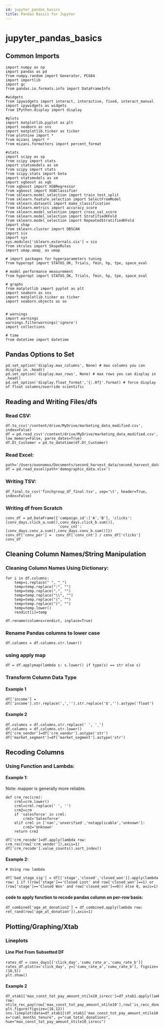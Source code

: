 ```yaml
---
id: jupyter_pandas_basics
title: Pandas Basics for Jupyter
---
```


# jupyter_pandas_basics

## Common Imports

```
import numpy as np
import pandas as pd
from numpy.random import Generator, PCG64
import importlib 
import gc
from pandas.io.formats.info import DataFrameInfo

#widgets
from ipywidgets import interact, interactive, fixed, interact_manual
import ipywidgets as widgets
from IPython.display import display

#plots
import matplotlib.pyplot as plt
import seaborn as sns
import matplotlib.ticker as ticker
from plotnine import *
from mizani import *
from mizani.formatters import percent_format

#stats
import scipy as sp
from scipy import stats
import statsmodels as sm
from scipy import stats
from scipy.stats import beta
import statsmodels as sm
import xgboost as xgb
from xgboost import XGBRegressor
from xgboost import XGBClassifier
from sklearn.model_selection import train_test_split
from sklearn.feature_selection import SelectFromModel
from sklearn.datasets import make_classification
from sklearn.metrics import accuracy_score
from sklearn.model_selection import cross_val_score
from sklearn.model_selection import StratifiedKFold
from sklearn.model_selection import RepeatedStratifiedKFold
import shap
from sklearn.cluster import DBSCAN
import six
import sys
sys.modules['sklearn.externals.six'] = six
from skrules import SkopeRules
import umap.umap_ as umap

# import packages for hyperparameters tuning
from hyperopt import STATUS_OK, Trials, fmin, hp, tpe, space_eval

# model performance measurement
from hyperopt import STATUS_OK, Trials, fmin, hp, tpe, space_eval

# graphs
from matplotlib import pyplot as plt
import seaborn as sns
import matplotlib.ticker as ticker
import seaborn.objects as so


# warnings
import warnings
warnings.filterwarnings('ignore')
import collections

# time
from datetime import datetime
```

## Pandas Options to Set
```
pd.set_option('display.max_columns', None) # max columns you can display in .head()
pd.set_option('display.max_rows', None) # max rows you can display in .head()
pd.set_option('display.float_format','{:.0f}'.format) # force display of float columns/override scientific
```

## Reading and Writing Files/dfs

### Read CSV:

```
df.to_csv('/content/drive/MyDrive/marketing_data_modified.csv', index=False)
df = pd.read_csv('/content/drive/MyDrive/marketing_data_modified.csv', low_memory=False, parse_dates=True)
df.Dt_Customer = pd.to_datetime(df.Dt_Customer)
```

### Read Excel:
```
path='/Users/ouonomos/Documents/second_harvest_data/second_harvest_data_science/'
df = pd.read_excel(path+'demographic_data.xlsx')
```

### Writing TSV:
```
df_final.to_csv('finchgroup_df_final.tsv', sep='\t', header=True, index=False)
```

### Writing df from Scratch
```
conv_df = pd.DataFrame({'campaign_id':['A','B'], 'clicks':[conv_days.click_a.sum(),conv_days.click_b.sum()],
                        'conv_cnt':[conv_days.conv_a.sum(),conv_days.conv_b.sum()]})
conv_df['conv_per'] =  conv_df['conv_cnt'] / conv_df['clicks']
conv_df
```

## Cleaning Column Names/String Manipulation

### Cleaning Column Names Using Dictionary:
```
for i in df.columns:
    temp=i.replace(" ", "_")
    temp=temp.replace(":", "")
    temp=temp.replace(".", "")
    temp=temp.replace("\\", "")
    temp=temp.replace("(", "")
    temp=temp.replace(")", "")                  
    temp=temp.lower()
    rendict[i]=temp    

df.rename(columns=rendict, inplace=True)
```

### Rename Pandas columns to lower case
```df.columns = df.columns.str.lower()```

### using apply map

```df = df.applymap(lambda s: s.lower() if type(s) == str else s)```

### Transform Column Data Type

#### Example 1
```df['income'] = df['income'].str.replace(',','').str.replace('$','').astype('float')```

#### Example 2
```
df.columns = df.columns.str.replace(' ', '_')
df.columns = df.columns.str.lower()
df['crm_vendor']=df['crm_vendor'].astype('str')
df['market_segment']=df['market_segment'].astype('str')
```

## Recoding Columns

### Using Function and Lambda:

#### Example 1:

Note: mapper is generally more reliable.
```
def crm_rec(crm):
    crml=crm.lower()
    crml=crml.replace(' ', '')
    crm2=crm
    if 'salesforce' in crml:
        crm2='Salesforce'
    elif crml in ['nan','unverified','notapplicable','unknown']:
        crm2='Unknown'
    return crm2

df['crm_recode']=df.apply(lambda row: crm_rec(row['crm_vendor']),axis=1)
df['crm_recode'].value_counts().sort_index()
```

#### Example 2:
```
# Using row lambda

df['bad_stage_sig'] = df[['stage','closed','closed_won']].apply(lambda row: 1 if ((row['stage']=='Closed Lost' and row['closed_won']==1) or (row['stage']=='Closed Won' and row['closed_won']==0)) else 0, axis=1)
```

#### code to apply function to recode pandas column on per-row basis:

```
df_combined['age_at_donation2'] = df_combined.apply(lambda row: ret_rand(row['age_at_donation']),axis=1)
```

## Plotting/Graphing/Xtab


### Lineplots

#### Line Plot From Subsetted DF

```
rates_df = conv_days[['click_day','cumu_rate_a','cumu_rate_b']]
rates_df.plot(x='click_day', y=['cumu_rate_a','cumu_rate_b'], figsize=(10,5))
plt.show()
```

#### Example 2

```
df_xtab1['max_const_tot_pay_amount_ntile10_isrecc']=df_xtab1.apply(lambda row: ntile_rec_pay(row['max_const_tot_pay_amount_ntile10'],row['is_recc_donor']),axis=1)
plt.figure(figsize=(16,12))
sns.lineplot(data=df_xtab1[(df_xtab1['max_const_tot_pay_amount_ntile10']>2)], x="cuml_months_tenure", y="cum_total_donations", hue="max_const_tot_pay_amount_ntile10_isrecc")
```





